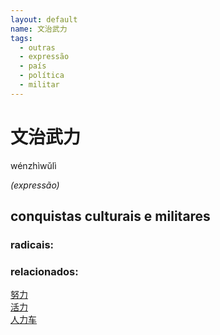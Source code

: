 ```yaml
--- 
layout: default
name: 文治武力 
tags: 
  - outras
  - expressão
  - país
  - política
  - militar
--- 
```

# 文治武力 
wénzhìwǔlì  
 
*(expressão)*  
## conquistas culturais e militares 
### radicais: 
### relacionados: 
[努力](/zhengshidu/hsk2/努力)  
[活力](/zhengshidu/hsk5/活力)  
[人力车](/zhengshidu/outras/人力车)  
